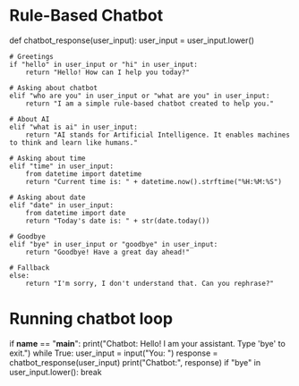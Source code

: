 # Rule-Based Chatbot

def chatbot_response(user_input):
    user_input = user_input.lower()

    # Greetings
    if "hello" in user_input or "hi" in user_input:
        return "Hello! How can I help you today?"

    # Asking about chatbot
    elif "who are you" in user_input or "what are you" in user_input:
        return "I am a simple rule-based chatbot created to help you."

    # About AI
    elif "what is ai" in user_input:
        return "AI stands for Artificial Intelligence. It enables machines to think and learn like humans."

    # Asking about time
    elif "time" in user_input:
        from datetime import datetime
        return "Current time is: " + datetime.now().strftime("%H:%M:%S")

    # Asking about date
    elif "date" in user_input:
        from datetime import date
        return "Today's date is: " + str(date.today())

    # Goodbye
    elif "bye" in user_input or "goodbye" in user_input:
        return "Goodbye! Have a great day ahead!"

    # Fallback
    else:
        return "I'm sorry, I don't understand that. Can you rephrase?"

# Running chatbot loop
if __name__ == "__main__":
    print("Chatbot: Hello! I am your assistant. Type 'bye' to exit.")
    while True:
        user_input = input("You: ")
        response = chatbot_response(user_input)
        print("Chatbot:", response)
        if "bye" in user_input.lower():
            break
